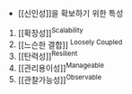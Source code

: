 - [[신인성]]을 확보하기 위한 특성
1. [[확장성]]<sup>Scalability</sup>
2. [[느슨한 결합]] <sup>Loosely Coupled</sup>
3. [[탄력성]]<sup>Resilient</sup>
4. [[관리용이성]]<sup>Manageable</sup>
5. [[관찰가능성]]<sup>Observable</sup>



